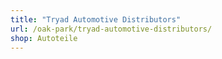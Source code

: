 ```yaml
---
title: "Tryad Automotive Distributors"
url: /oak-park/tryad-automotive-distributors/
shop: Autoteile
---
```

